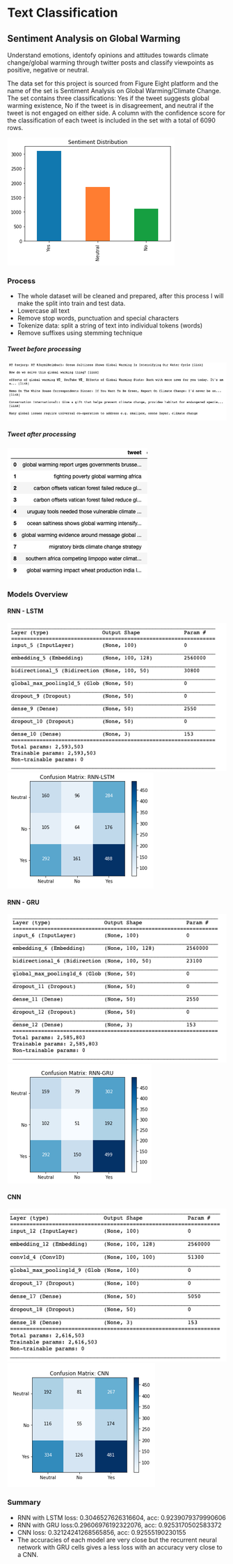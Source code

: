 
# Text Classification

## Sentiment Analysis on Global Warming

<p>Understand emotions, identofy opinions and attitudes towards climate change/global warming through twitter posts and classify viewpoints as positive, negative or neutral.</p>

<p>The data set for this project is sourced from Figure Eight platform and the name of the set is Sentiment Analysis on Global Warming/Climate Change. The set contains three classifications: Yes if the tweet suggests global warming existence, No if the tweet is in disagreement, and neutral if the tweet is not engaged on either side. A column with the confidence score for the classification of each tweet is included in the set with a total of 6090 rows.</p>

<img src="Images/sent_dist.png">

### Process

* The whole dataset will be cleaned and prepared, after this process I will make the split into train and test data.
* Lowercase all text
* Remove stop words, punctuation and special characters
* Tokenize data: split a string of text into individual tokens (words)
* Remove suffixes using stemming technique

##### Tweet before processing

<img src="Images/before.png">

##### Tweet after processing

<img src="Images/after.png">

### Models Overview

#### RNN - LSTM

<img src="Images/lstm.png">
<img src="Images/cm_lstm.png">


#### RNN - GRU

<img src="Images/gru_summary.png">
<img src="Images/gru_cm.png">


#### CNN

<img src="Images/cnn_summary.png">
<img src="Images/cnn_cm.png">


### Summary

* RNN with LSTM loss: 0.3046527626316604, acc: 0.9239079379990606
* RNN with GRU loss:0.29606976192322076, acc: 0.9253170502583372
* CNN loss: 0.32124241268565856, acc: 0.92555190230155
* The accuracies of each model are very close but the recurrent neural network  with GRU cells gives a less loss with an accuracy very close to a CNN.




```python

```
